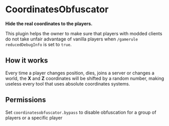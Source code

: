 CoordinatesObfuscator
=====================

**Hide the real coordinates to the players.**

This plugin helps the owner to make sure that players with modded clients do not take unfair advantage of vanilla
players when `/gamerule reducedDebugInfo` is set to `true`.

How it works
------------
Every time a player changes position, dies, joins a server or changes a world, the **X** and **Z** coordinates will be
shifted by a random number, making useless every tool that uses absolute coordinates systems.

Permissions
-----------
Set `coordinatesobfuscator.bypass` to disable obfuscation for a group of players or a specific player
